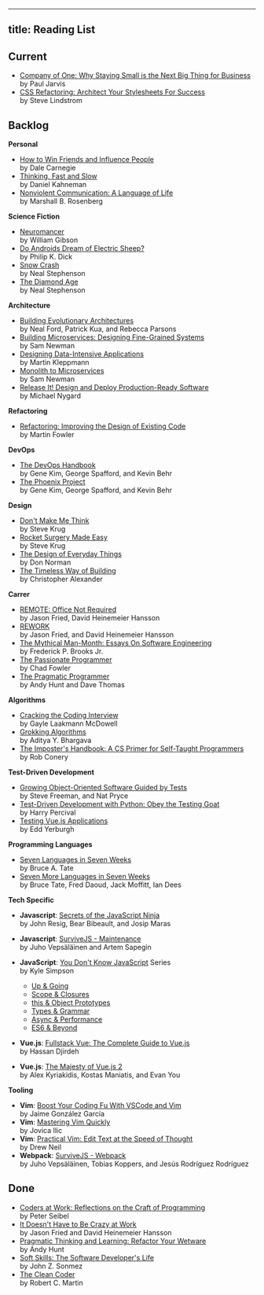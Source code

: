 
---
title: Reading List
---

## Current

- [Company of One: Why Staying Small is the Next Big Thing for Business](https://ofone.co) <br>by Paul Jarvis
- [CSS Refactoring: Architect Your Stylesheets For Success](http://www.cssrefactoringbook.com/) <br>by Steve Lindstrom

## Backlog

**Personal**

- [How to Win Friends and Influence People](https://www.amazon.com/How-Win-Friends-Influence-People/dp/0671027034) <br>by Dale Carnegie
- [Thinking, Fast and Slow](https://www.amazon.com/Thinking-Fast-Slow-Daniel-Kahneman/dp/0374533555) <br>by Daniel Kahneman
- [Nonviolent Communication: A Language of Life](https://www.amazon.com/Nonviolent-Communication-Language-Life-Changing-Relationships/dp/189200528X) <br>by Marshall B. Rosenberg

**Science Fiction**

- [Neuromancer](https://www.amazon.com/Neuromancer-William-Gibson/dp/0441569595) <br>by William Gibson
- [Do Androids Dream of Electric Sheep?](https://www.amazon.com.br/Androids-Dream-Electric-Sheep-inspiration-ebook/dp/B000SEGTI0) <br>by Philip K. Dick
- [Snow Crash](https://www.amazon.com/Snow-Crash-Novel-Neal-Stephenson-ebook/dp/B000FBJCJE) <br>by 	Neal Stephenson
- [The Diamond Age](https://www.amazon.com/Diamond-Age-Illustrated-Primer-Spectra-ebook/dp/B000FBJCKI) <br>by Neal Stephenson

**Architecture**

- [Building Evolutionary Architectures](https://www.thoughtworks.com/books/building-evolutionary-architectures) <br>by Neal Ford, Patrick Kua, and Rebecca Parsons
- [Building Microservices: Designing Fine-Grained Systems](https://samnewman.io/books/building_microservices) <br>by Sam Newman
- [Designing Data-Intensive Applications](https://dataintensive.net) <br>by Martin Kleppmann
- [Monolith to Microservices](https://samnewman.io/books/monolith-to-microservices) <br>by Sam Newman
- [Release It! Design and Deploy Production-Ready Software](https://pragprog.com/book/mnee2/release-it-second-edition) <br>by Michael Nygard

**Refactoring**

- [Refactoring: Improving the Design of Existing Code](https://martinfowler.com/books/refactoring.html) <br>by Martin Fowler

**DevOps**

- [The DevOps Handbook](https://itrevolution.com/book/the-devops-handbook/) <br>by Gene Kim, George Spafford, and Kevin Behr
- [The Phoenix Project](https://itrevolution.com/book/the-phoenix-project/) <br>by Gene Kim, George Spafford, and Kevin Behr

**Design**

- [Don't Make Me Think](http://sensible.com/dmmt.html) <br>by Steve Krug
- [Rocket Surgery Made Easy](http://sensible.com/rsme.html) <br>by Steve Krug
- [The Design of Everyday Things](https://mitpress.mit.edu/books/design-everyday-things) <br>by Don Norman
- [The Timeless Way of Building](https://www.amazon.com/Timeless-Way-Building-Christopher-Alexander/dp/0195024028) <br>by Christopher Alexander

**Carrer**

- [REMOTE: Office Not Required](https://basecamp.com/books/remote) <br>by Jason Fried, David Heinemeier Hansson
- [REWORK](https://basecamp.com/books/rework) <br>by Jason Fried, and David Heinemeier Hansson
- [The Mythical Man-Month: Essays On Software Engineering](https://www.amazon.com/Mythical-Man-Month-Anniversary-Software-Engineering-ebook/dp/B00B8USS14) <br>by Frederick P. Brooks Jr.
- [The Passionate Programmer](https://pragprog.com/book/cfcar2/the-passionate-programmer) <br>by Chad Fowler
- [The Pragmatic Programmer](https://pragprog.com/book/tpp20/the-pragmatic-programmer-20th-anniversary-edition) <br>by Andy Hunt and Dave Thomas

**Algorithms**

- [Cracking the Coding Interview](http://www.crackingthecodinginterview.com) <br>by Gayle Laakmann McDowell
- [Grokking Algorithms](https://www.manning.com/books/grokking-algorithms) <br>by Aditya Y. Bhargava
- [The Imposter's Handbook: A CS Primer for Self-Taught Programmers](https://bigmachine.io/products/the-imposters-handbook) <br>by Rob Conery

**Test-Driven Development**

- [Growing Object-Oriented Software Guided by Tests](http://www.growing-object-oriented-software.com/) <br>by Steve Freeman, and Nat Pryce
- [Test-Driven Development with Python: Obey the Testing Goat](https://www.obeythetestinggoat.com) <br>by Harry Percival
- [Testing Vue.js Applications](https://www.manning.com/books/testing-vue-js-applications) <br>by Edd Yerburgh

**Programming Languages**

- [Seven Languages in Seven Weeks](https://pragprog.com/book/btlang/seven-languages-in-seven-weeks) <br>by Bruce A. Tate
- [Seven More Languages in Seven Weeks](https://pragprog.com/book/7lang/seven-more-languages-in-seven-weeks) <br>by Bruce Tate, Fred Daoud, Jack Moffitt, Ian Dees

**Tech Specific**

- **Javascript**: [Secrets of the JavaScript Ninja](https://www.manning.com/books/secrets-of-the-javascript-ninja-second-edition) <br>by John Resig, Bear Bibeault, and Josip Maras
- **Javascript**: [SurviveJS - Maintenance](https://survivejs.com/maintenance/preface/) <br>by Juho Vepsäläinen and Artem Sapegin
- **JavaScript**: [You Don't Know JavaScript](https://github.com/getify/You-Dont-Know-JS) Series <br>by Kyle Simpson
  - [Up & Going](https://github.com/getify/You-Dont-Know-JS/blob/master/up%20&%20going/README.md#you-dont-know-js-up--going)
  - [Scope & Closures](https://github.com/getify/You-Dont-Know-JS/blob/master/scope%20&%20closures/README.md#you-dont-know-js-scope--closures)
  - [this & Object Prototypes](https://github.com/getify/You-Dont-Know-JS/blob/master/this%20&%20object%20prototypes/README.md#you-dont-know-js-this--object-prototypes)
  - [Types & Grammar](https://github.com/getify/You-Dont-Know-JS/blob/master/types%20&%20grammar/README.md#you-dont-know-js-types--grammar)
  - [Async & Performance](https://github.com/getify/You-Dont-Know-JS/blob/master/async%20&%20performance/README.md#you-dont-know-js-async--performance)
  - [ES6 & Beyond](https://github.com/getify/You-Dont-Know-JS/blob/master/es6%20&%20beyond/README.md#you-dont-know-js-es6--beyond)

- **Vue.js**: [Fullstack Vue: The Complete Guide to Vue.js](https://www.fullstack.io/vue) <br>by Hassan Djirdeh
- **Vue.js**: [The Majesty of Vue.js 2](https://leanpub.com/vuejs2) <br>by Alex Kyriakidis, Kostas Maniatis, and Evan You

**Tooling**

- **Vim**: [Boost Your Coding Fu With VSCode and Vim](https://leanpub.com/boostyourcodingfuwithvscodeandvim) <br>by Jaime González García
- **Vim**: [Mastering Vim Quickly](https://jovicailic.org/mastering-vim-quickly/) <br>by Jovica Ilic
- **Vim**: [Practical Vim: Edit Text at the Speed of Thought](https://pragprog.com/book/dnvim2/practical-vim-second-edition) <br>by Drew Neil
- **Webpack**: [SurviveJS - Webpack](https://survivejs.com/webpack/foreword/) <br>by Juho Vepsäläinen, Tobias Koppers, and Jesús Rodríguez Rodríguez


## Done

- [Coders at Work: Reflections on the Craft of Programming](http://www.codersatwork.com/) <br>by Peter Seibel
- [It Doesn't Have to Be Crazy at Work](https://basecamp.com/books/calm) <br>by Jason Fried and David Heinemeier Hansson
- [Pragmatic Thinking and Learning: Refactor Your Wetware](https://pragprog.com/book/ahptl/pragmatic-thinking-and-learning) <br>by Andy Hunt
- [Soft Skills: The Software Developer's Life](https://www.manning.com/books/soft-skills) <br>by John Z. Sonmez
- [The Clean Coder](https://www.amazon.com/Clean-Coder-Conduct-Professional-Programmers/dp/0137081073) <br>by Robert C. Martin
